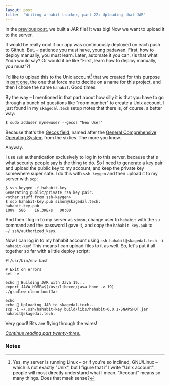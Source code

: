```yaml
---
layout: post
title:  "Writing a habit tracker, part 22: Uploading that JAR"
---
```

In the [previous post](/2023/01/21/habit-tracker-building-a-jar.html), we built a JAR file! It was big! Now we want to upload it to the server. 

It would be really cool if our app was continuously deployed on each push to Github. But,
 – patience you must have, young padawan. First, how to deploy manually, you must learn. Later, automate it you can. (Is that what Yoda would say? Or would it be like "First, learn how to deploy manually, you must"?)

I'd like to upload this to the Unix account[^1] that we created for this purpose in [part one](/2023/01/01/writing-a-habit-tracker.html), the one that force me to decide on a name for this project, and then I chose the name `hahabit`. Good times. 

By the way – I mentioned in that part about how silly it is that you have to go through a bunch of questions like "room number" to create a Unix account. I just found in my `skagedal.tech` setup notes that there is, of course, a better way:

```shell
$ sudo adduser mynewuser --gecos "New User"
```

Because that's the [Gecos field](https://en.wikipedia.org/wiki/Gecos_field), named after the [General Comprehensive Operating System](https://en.wikipedia.org/wiki/General_Comprehensive_Operating_System) from the sixties. The more you know.  

Anyway.

I use `ssh` authentication exclusively to log in to this server, because that's what security people say is the thing to do. So I need to generate a key pair and upload the public key to my account, and keep the private key somewhere super safe. I do this with `ssh-keygen` and then upload it to my server with `scp`:

```shell
$ ssh-keygen -f hahabit-key
Generating public/private rsa key pair.
<other stuff from ssh-keygen>
$ scp hahabit-key.pub simon@skagedal.tech:
hahabit-key.pub                                                                  100%  586    16.3KB/s   00:00 
```

And then I log in to my server as `simon`, change user to `hahabit` with the `su` command and the password I gave it, and copy the `hahabit-key.pub` to `~/.ssh/authorized_keys`. 

Now I can log in to my hahabit account using `ssh hahabit@skagedal.tech -i hahabit-key`! This means I can upload files to it as well. So, let's put it all together so far with a little deploy script:

```shell
#!/usr/bin/env bash

# Exit on errors
set -e

echo 👋 Building JAR with Java 19...
export JAVA_HOME=$(/usr/libexec/java_home -v 19)
./gradlew clean bootJar

echo
echo 👋 Uploading JAR to skagedal.tech...
scp -i ~/.ssh/hahabit-key build/libs/hahabit-0.0.1-SNAPSHOT.jar hahabit@skagedal.tech:
```

Very good! Bits are flying through the wires! 

_[Continue reading part twenty-three.](/2023/01/23/habit-tracker-running-it-on-the-server.html)_


### Notes

[^1]: Yes, my server is running Linux – or if you're so inclined, GNU/Linux – which is not exactly "Unix", but I figure that if I write "Unix account", people will most directly understand what I mean. "Account" means so many things. Does that maek sense? 